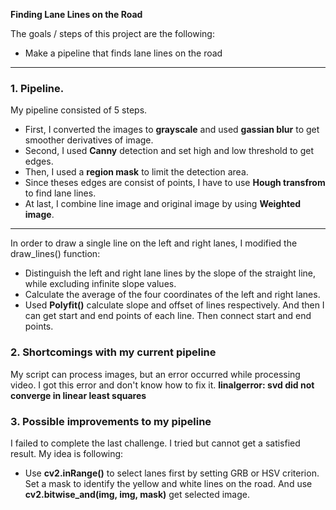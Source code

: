 **Finding Lane Lines on the Road**

The goals / steps of this project are the following:
* Make a pipeline that finds lane lines on the road
---

### 1. Pipeline.

My pipeline consisted of 5 steps. 
* First, I converted the images to **grayscale** and used **gassian blur** to get smoother derivatives of image.
* Second, I used **Canny** detection and set high and low threshold to get edges.
* Then, I used a **region mask** to limit the detection area.
* Since theses edges are consist of points, I have to use **Hough transfrom** to find lane lines.
* At last, I combine line image and original image by using **Weighted image**.
---
In order to draw a single line on the left and right lanes, I modified the draw_lines() function:
* Distinguish the left and right lane lines by the slope of the straight line, while excluding infinite slope values.
* Calculate the average of the four coordinates of the left and right lanes.
* Used **Polyfit()** calculate slope and offset of lines respectively. And then I can get start and end points of each line.
  Then connect start and end points.


### 2. Shortcomings with my current pipeline

My script can process images, but an error occurred while processing video.
I got this error and don't know how to fix it.
**linalgerror: svd did not converge in linear least squares**


### 3. Possible improvements to my pipeline

I failed to complete the last challenge. I tried but cannot get a satisfied result.
My idea is following:
* Use **cv2.inRange()** to select lanes first by setting GRB or HSV criterion.
  Set a mask to identify the yellow and white lines on the road.
  And use **cv2.bitwise_and(img, img, mask)** get selected image.
